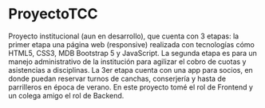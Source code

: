 # ProyectoTCC

Proyecto institucional (aun en desarrollo), que cuenta con 3 etapas: la primer etapa una página web (responsive) realizada con tecnologías cómo HTML5, CSS3, MDB Bootstrap 5 y JavaScript. La segunda etapa es para un manejo administrativo de la institución para agilizar el cobro de cuotas y asistencias a disciplinas. La 3er etapa cuenta con una app para socios, en donde puedan reservar turnos de canchas, conserjería y hasta de parrilleros en época de verano. En este proyecto tomé el rol de Frontend y un colega amigo el rol de Backend.
